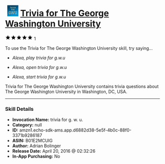 # &nbsp;<img src="skill_icon" alt="Trivia for The George Washington University icon" width="36"> [Trivia for The George Washington University](http://alexa.amazon.com/#skills/amzn1.echo-sdk-ams.app.d6882d38-5e5f-4b0c-88f0-3371b9286187)
![5 stars](../../images/ic_star_black_18dp_1x.png)![5 stars](../../images/ic_star_black_18dp_1x.png)![5 stars](../../images/ic_star_black_18dp_1x.png)![5 stars](../../images/ic_star_black_18dp_1x.png)![5 stars](../../images/ic_star_black_18dp_1x.png) 1

To use the Trivia for The George Washington University skill, try saying...

* *Alexa, play trivia for g.w.u*

* *Alexa, open trivia for g.w.u*

* *Alexa, start trivia for g.w.u*

Trivia for The George Washington University contains trivia questions about The George Washington University in Washington, DC, USA.

***

### Skill Details

* **Invocation Name:** trivia for g. w. u.
* **Category:** null
* **ID:** amzn1.echo-sdk-ams.app.d6882d38-5e5f-4b0c-88f0-3371b9286187
* **ASIN:** B01E2MCUIG
* **Author:** Adrian Bolinger
* **Release Date:** April 20, 2016 @ 02:32:26
* **In-App Purchasing:** No
